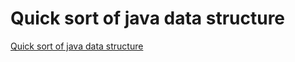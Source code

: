 # Quick sort of java data structure
[Quick sort of java data structure](https://aiwithcloud.com/2022/09/16/quick_sort_of_java_data_structure/)